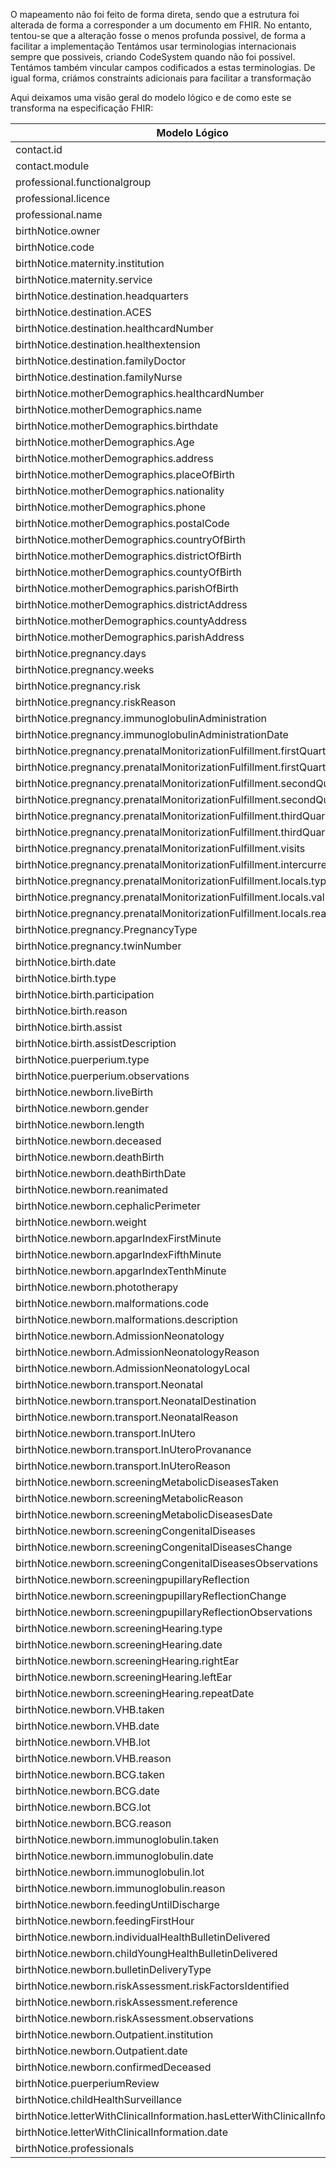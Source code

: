 O mapeamento não foi feito de forma direta, sendo que a estrutura foi alterada de forma a corresponder a um documento em FHIR. No entanto, tentou-se que a alteração fosse o menos profunda possivel, de forma a facilitar a implementação
Tentámos usar terminologias internacionais sempre que possiveis, criando CodeSystem quando não foi possivel. Tentámos também vincular campos codificados a estas terminologias. De igual forma, criámos constraints adicionais para facilitar a transformação

Aqui deixamos uma visão geral do modelo lógico e de como este se transforma na especificação FHIR:  



|          Modelo Lógico                                                    | FHIR  |
|----------------------------------------------------------------------------|---|
|contact.id                                                                  |   |
| contact.module                                                             |   |
| professional.functionalgroup                                               |   |
| professional.licence                                                       |   |
| professional.name                                                          |   |
| birthNotice.owner                                                          |   |
| birthNotice.code                                                           |   |
| birthNotice.maternity.institution                                          |   |
| birthNotice.maternity.service                                              |   |
| birthNotice.destination.headquarters                                       |   |
| birthNotice.destination.ACES                                               |   |
| birthNotice.destination.healthcardNumber                                   |   |
| birthNotice.destination.healthextension                                    |   |
| birthNotice.destination.familyDoctor                                       |   |
| birthNotice.destination.familyNurse                                        |   |
| birthNotice.motherDemographics.healthcardNumber                            |   |
| birthNotice.motherDemographics.name                                        |   |
| birthNotice.motherDemographics.birthdate                                   |   |
| birthNotice.motherDemographics.Age                                         |   |
| birthNotice.motherDemographics.address                                     |   |
| birthNotice.motherDemographics.placeOfBirth                                |   |
| birthNotice.motherDemographics.nationality                                 |   |
| birthNotice.motherDemographics.phone                                       |   |
| birthNotice.motherDemographics.postalCode                                  |   |
| birthNotice.motherDemographics.countryOfBirth                              |   |
| birthNotice.motherDemographics.districtOfBirth                             |   |
| birthNotice.motherDemographics.countyOfBirth                               |   |
| birthNotice.motherDemographics.parishOfBirth                               |   |
| birthNotice.motherDemographics.districtAddress                             |   |
| birthNotice.motherDemographics.countyAddress                               |   |
| birthNotice.motherDemographics.parishAddress                               |   |
| birthNotice.pregnancy.days                                                 |   |
| birthNotice.pregnancy.weeks                                                |   |
| birthNotice.pregnancy.risk                                                 |   |
| birthNotice.pregnancy.riskReason                                           |   |
| birthNotice.pregnancy.immunoglobulinAdministration                         |   |
| birthNotice.pregnancy.immunoglobulinAdministrationDate                     |   |
| birthNotice.pregnancy.prenatalMonitorizationFulfillment.firstQuarterEco    |   |
| birthNotice.pregnancy.prenatalMonitorizationFulfillment.firstQuarterBio    |   |
| birthNotice.pregnancy.prenatalMonitorizationFulfillment.secondQuarterEco   |   |
| birthNotice.pregnancy.prenatalMonitorizationFulfillment.secondQuarterBio   |   |
| birthNotice.pregnancy.prenatalMonitorizationFulfillment.thirdQuarterEco    |   |
| birthNotice.pregnancy.prenatalMonitorizationFulfillment.thirdQuarterBio    |   |
| birthNotice.pregnancy.prenatalMonitorizationFulfillment.visits             |   |
| birthNotice.pregnancy.prenatalMonitorizationFulfillment.intercurrences     |   |
| birthNotice.pregnancy.prenatalMonitorizationFulfillment.locals.type        |   |
| birthNotice.pregnancy.prenatalMonitorizationFulfillment.locals.value       |   |
| birthNotice.pregnancy.prenatalMonitorizationFulfillment.locals.reason      |   |
| birthNotice.pregnancy.PregnancyType                                        |   |
| birthNotice.pregnancy.twinNumber                                           |   |
| birthNotice.birth.date                                                     |   |
| birthNotice.birth.type                                                     |   |
| birthNotice.birth.participation                                            |   |
| birthNotice.birth.reason                                                   |   |
| birthNotice.birth.assist                                                   |   |
| birthNotice.birth.assistDescription                                        |   |
| birthNotice.puerperium.type                                                |   |
| birthNotice.puerperium.observations                                        |   |
| birthNotice.newborn.liveBirth                                              |   |
| birthNotice.newborn.gender                                                 |   |
| birthNotice.newborn.length                                                 |   |
| birthNotice.newborn.deceased                                               |   |
| birthNotice.newborn.deathBirth                                             |   |
| birthNotice.newborn.deathBirthDate                                         |   |
| birthNotice.newborn.reanimated                                             |   |
| birthNotice.newborn.cephalicPerimeter                                      |   |
| birthNotice.newborn.weight                                                 |   |
| birthNotice.newborn.apgarIndexFirstMinute                                  |   |
| birthNotice.newborn.apgarIndexFifthMinute                                  |   |
| birthNotice.newborn.apgarIndexTenthMinute                                  |   |
| birthNotice.newborn.phototherapy                                           |   |
| birthNotice.newborn.malformations.code                                     |   |
| birthNotice.newborn.malformations.description                              |   |
| birthNotice.newborn.AdmissionNeonatology                                   |   |
| birthNotice.newborn.AdmissionNeonatologyReason                             |   |
| birthNotice.newborn.AdmissionNeonatologyLocal                              |   |
| birthNotice.newborn.transport.Neonatal                                     |   |
| birthNotice.newborn.transport.NeonatalDestination                          |   |
| birthNotice.newborn.transport.NeonatalReason                               |   |
| birthNotice.newborn.transport.InUtero                                      |   |
| birthNotice.newborn.transport.InUteroProvanance                            |   |
| birthNotice.newborn.transport.InUteroReason                                |   |
| birthNotice.newborn.screeningMetabolicDiseasesTaken                        |   |
| birthNotice.newborn.screeningMetabolicReason                               |   |
| birthNotice.newborn.screeningMetabolicDiseasesDate                         |   |
| birthNotice.newborn.screeningCongenitalDiseases                            |   |
| birthNotice.newborn.screeningCongenitalDiseasesChange                      |   |
| birthNotice.newborn.screeningCongenitalDiseasesObservations                |   |
| birthNotice.newborn.screeningpupillaryReflection                           |   |
| birthNotice.newborn.screeningpupillaryReflectionChange                     |   |
| birthNotice.newborn.screeningpupillaryReflectionObservations               |   |
| birthNotice.newborn.screeningHearing.type                                  |   |
| birthNotice.newborn.screeningHearing.date                                  |   |
| birthNotice.newborn.screeningHearing.rightEar                              |   |
| birthNotice.newborn.screeningHearing.leftEar                               |   |
| birthNotice.newborn.screeningHearing.repeatDate                            |   |
| birthNotice.newborn.VHB.taken                                              |   |
| birthNotice.newborn.VHB.date                                               |   |
| birthNotice.newborn.VHB.lot                                                |   |
| birthNotice.newborn.VHB.reason                                             |   |
| birthNotice.newborn.BCG.taken                                              |   |
| birthNotice.newborn.BCG.date                                               |   |
| birthNotice.newborn.BCG.lot                                                |   |
| birthNotice.newborn.BCG.reason                                             |   |
| birthNotice.newborn.immunoglobulin.taken                                   |   |
| birthNotice.newborn.immunoglobulin.date                                    |   |
| birthNotice.newborn.immunoglobulin.lot                                     |   |
| birthNotice.newborn.immunoglobulin.reason                                  |   |
| birthNotice.newborn.feedingUntilDischarge                                  |   |
| birthNotice.newborn.feedingFirstHour                                       |   |
| birthNotice.newborn.individualHealthBulletinDelivered                      |   |
| birthNotice.newborn.childYoungHealthBulletinDelivered                      |   |
| birthNotice.newborn.bulletinDeliveryType                                   |   |
| birthNotice.newborn.riskAssessment.riskFactorsIdentified                   |   |
| birthNotice.newborn.riskAssessment.reference                               |   |
| birthNotice.newborn.riskAssessment.observations                            |   |
| birthNotice.newborn.Outpatient.institution                                 |   |
| birthNotice.newborn.Outpatient.date                                        |   |
| birthNotice.newborn.confirmedDeceased                                      |   |
| birthNotice.puerperiumReview                                               |   |
| birthNotice.childHealthSurveillance                                        |   |
| birthNotice.letterWithClinicalInformation.hasLetterWithClinicalInformation |   |
| birthNotice.letterWithClinicalInformation.date                             |   |
| birthNotice.professionals                                                  |   |
